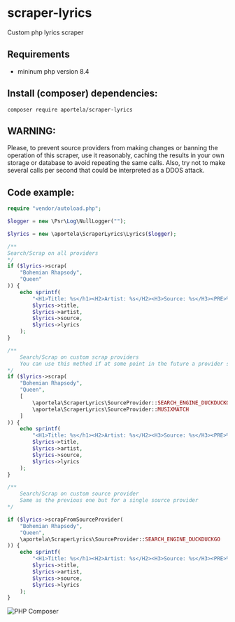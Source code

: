 # scraper-lyrics

Custom php lyrics scraper

## Requirements

- mininum php version 8.4

## Install (composer) dependencies:

```Shell
composer require aportela/scraper-lyrics
```

## WARNING:

Please, to prevent source providers from making changes or banning the operation of this scraper, use it reasonably, caching the results in your own storage or database to avoid repeating the same calls. Also, try not to make several calls per second that could be interpreted as a DDOS attack.

## Code example:

```php
require "vendor/autoload.php";

$logger = new \Psr\Log\NullLogger("");

$lyrics = new \aportela\ScraperLyrics\Lyrics($logger);

/**
Search/Scrap on all providers
*/
if ($lyrics->scrap(
    "Bohemian Rhapsody",
    "Queen"
)) {
    echo sprintf(
        "<H1>Title: %s</h1><H2>Artist: %s</H2><H3>Source: %s</H3><PRE>%s</PRE>",
        $lyrics->title,
        $lyrics->artist,
        $lyrics->source,
        $lyrics->lyrics
    );
}

/**
    Search/Scrap on custom scrap providers
    You can use this method if at some point in the future a provider stops working and you want to ignore scraping with him (which will give an error) in case you previously used the global (scrap) method
*/
if ($lyrics->scrap(
    "Bohemian Rhapsody",
    "Queen",
    [
        \aportela\ScraperLyrics\SourceProvider::SEARCH_ENGINE_DUCKDUCKGO,
        \aportela\ScraperLyrics\SourceProvider::MUSIXMATCH
    ]
)) {
    echo sprintf(
        "<H1>Title: %s</h1><H2>Artist: %s</H2><H3>Source: %s</H3><PRE>%s</PRE>",
        $lyrics->title,
        $lyrics->artist,
        $lyrics->source,
        $lyrics->lyrics
    );
}

/**
    Search/Scrap on custom source provider
    Same as the previous one but for a single source provider
*/

if ($lyrics->scrapFromSourceProvider(
    "Bohemian Rhapsody",
    "Queen",
    \aportela\ScraperLyrics\SourceProvider::SEARCH_ENGINE_DUCKDUCKGO
)) {
    echo sprintf(
        "<H1>Title: %s</h1><H2>Artist: %s</H2><H3>Source: %s</H3><PRE>%s</PRE>",
        $lyrics->title,
        $lyrics->artist,
        $lyrics->source,
        $lyrics->lyrics
    );
}

```

![PHP Composer](https://github.com/aportela/scraper-lyrics/actions/workflows/php.yml/badge.svg)

